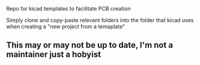 Repo for kicad templates to facilitate PCB creation

Simply clone and copy-paste relevant folders into the folder that kicad uses when creating a "new project from a temaplate"
## This may or may not be up to date, I'm not a maintainer just a hobyist
